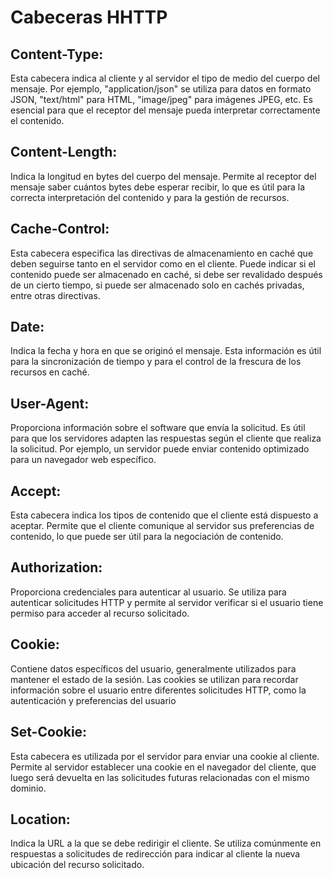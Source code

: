 # Cabeceras HHTTP

## Content-Type:
 Esta cabecera indica al cliente y al servidor el tipo de medio del cuerpo del mensaje. Por ejemplo, "application/json" se utiliza para datos en formato JSON, "text/html" para HTML, "image/jpeg" para imágenes JPEG, etc. Es esencial para que el receptor del mensaje pueda interpretar correctamente el contenido.

## Content-Length:
Indica la longitud en bytes del cuerpo del mensaje. Permite al receptor del mensaje saber cuántos bytes debe esperar recibir, lo que es útil para la correcta interpretación del contenido y para la gestión de recursos.

## Cache-Control: 
 Esta cabecera especifica las directivas de almacenamiento en caché que deben seguirse tanto en el servidor como en el cliente. Puede indicar si el contenido puede ser almacenado en caché, si debe ser revalidado después de un cierto tiempo, si puede ser almacenado solo en cachés privadas, entre otras directivas.

## Date:
Indica la fecha y hora en que se originó el mensaje. Esta información es útil para la sincronización de tiempo y para el control de la frescura de los recursos en caché.

## User-Agent: 
 Proporciona información sobre el software que envía la solicitud. Es útil para que los servidores adapten las respuestas según el cliente que realiza la solicitud. Por ejemplo, un servidor puede enviar contenido optimizado para un navegador web específico.

## Accept:
Esta cabecera indica los tipos de contenido que el cliente está dispuesto a aceptar. Permite que el cliente comunique al servidor sus preferencias de contenido, lo que puede ser útil para la negociación de contenido.

## Authorization:
Proporciona credenciales para autenticar al usuario. Se utiliza para autenticar solicitudes HTTP y permite al servidor verificar si el usuario tiene permiso para acceder al recurso solicitado.

## Cookie:
 Contiene datos específicos del usuario, generalmente utilizados para mantener el estado de la sesión. Las cookies se utilizan para recordar información sobre el usuario entre diferentes solicitudes HTTP, como la autenticación y preferencias del usuario

## Set-Cookie: 
Esta cabecera es utilizada por el servidor para enviar una cookie al cliente. Permite al servidor establecer una cookie en el navegador del cliente, que luego será devuelta en las solicitudes futuras relacionadas con el mismo dominio.

## Location: 
Indica la URL a la que se debe redirigir el cliente. Se utiliza comúnmente en respuestas a solicitudes de redirección para indicar al cliente la nueva ubicación del recurso solicitado.
